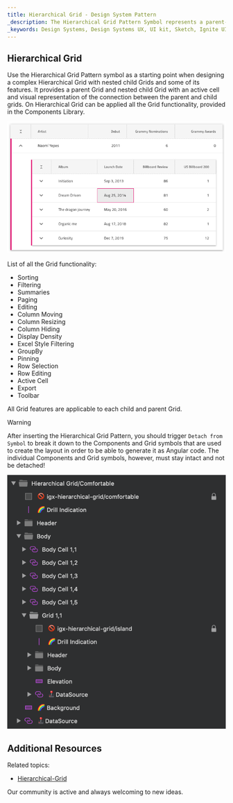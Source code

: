 ```yaml
---
title: Hierarchical Grid - Design System Pattern
_description: The Hierarchical Grid Pattern Symbol represents a parent-level Grid with a nested child-Grid inside.
_keywords: Design Systems, Design Systems UX, UI kit, Sketch, Ignite UI for Angular, Sketch to Angular, Angular, Angular Design System, Export code from Sketch, Design Kits for Angular, Sketch HTML, Sketch to HTML, Sketch UI kits
---
```


## Hierarchical Grid

Use the Hierarchical Grid Pattern symbol as a starting point when designing a complex Hierarchical Grid with nested child Grids and some of its features. It provides a parent Grid and nested child Grid with an active cell and visual representation of the connection between the parent and child grids. On Hierarchical Grid can be applied all the Grid functionality, provided in the Components Library.

<img class="responsive-img" src="../images/hierarchical_grid.png" srcset="../images/hierarchical_grid@2x.png 2x" />

List of all the Grid functionality:
- Sorting
- Filtering
- Summaries
- Paging
- Editing
- Column Moving
- Column Resizing
- Column Hiding
- Display Density
- Excel Style Filtering
- GroupBy
- Pinning
- Row Selection
- Row Editing
- Active Cell
- Export
- Toolbar

All Grid features are applicable to each child and parent Grid.


> [!WARNING]
> After inserting the Hierarchical Grid Pattern, you should trigger `Detach from Symbol` to break it down to the Components and Grid symbols that are used to create the layout in order to be able to generate it as Angular code. The individual Components and Grid symbols, however, must stay intact and not be detached!

<img class="responsive-img" src="../images/hierarchical_grid_detach.png" />

## Additional Resources

Related topics:

- [Hierarchical-Grid](../components/hierarchical-grid.md)

Our community is active and always welcoming to new ideas.


